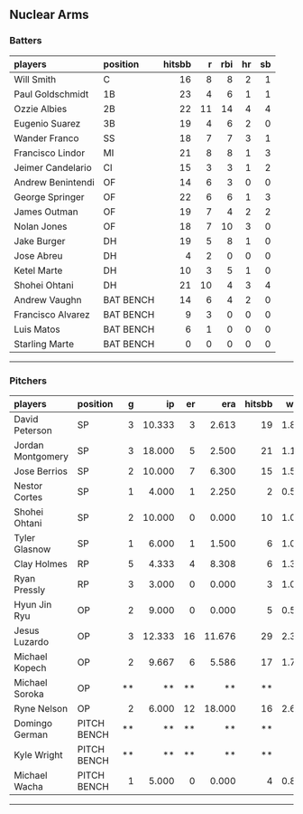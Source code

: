## Nuclear Arms

### Batters

 
|players           |position  | hitsbb|  r| rbi| hr| sb| 
|:-----------------|:---------|------:|--:|---:|--:|--:| 
|Will Smith        |C         |     16|  8|   8|  2|  1| 
|Paul Goldschmidt  |1B        |     23|  4|   6|  1|  1| 
|Ozzie Albies      |2B        |     22| 11|  14|  4|  4| 
|Eugenio Suarez    |3B        |     19|  4|   6|  2|  0| 
|Wander Franco     |SS        |     18|  7|   7|  3|  1| 
|Francisco Lindor  |MI        |     21|  8|   8|  1|  3| 
|Jeimer Candelario |CI        |     15|  3|   3|  1|  2| 
|Andrew Benintendi |OF        |     14|  6|   3|  0|  0| 
|George Springer   |OF        |     22|  6|   6|  1|  3| 
|James Outman      |OF        |     19|  7|   4|  2|  2| 
|Nolan Jones       |OF        |     18|  7|  10|  3|  0| 
|Jake Burger       |DH        |     19|  5|   8|  1|  0| 
|Jose Abreu        |DH        |      4|  2|   0|  0|  0| 
|Ketel Marte       |DH        |     10|  3|   5|  1|  0| 
|Shohei Ohtani     |DH        |     21| 10|   4|  3|  4| 
|Andrew Vaughn     |BAT BENCH |     14|  6|   4|  2|  0| 
|Francisco Alvarez |BAT BENCH |      9|  3|   0|  0|  0| 
|Luis Matos        |BAT BENCH |      6|  1|   0|  0|  0| 
|Starling Marte    |BAT BENCH |      0|  0|   0|  0|  0| 


* * *

### Pitchers

 
|players           |position    |  g|     ip| er|    era| hitsbb|  whip| so|  w| sv| 
|:-----------------|:-----------|--:|------:|--:|------:|------:|-----:|--:|--:|--:| 
|David Peterson    |SP          |  3| 10.333|  3|  2.613|     19| 1.839| 11|  0|  0| 
|Jordan Montgomery |SP          |  3| 18.000|  5|  2.500|     21| 1.167| 20|  2|  0| 
|Jose Berrios      |SP          |  2| 10.000|  7|  6.300|     15| 1.500|  9|  1|  0| 
|Nestor Cortes     |SP          |  1|  4.000|  1|  2.250|      2| 0.500|  8|  0|  0| 
|Shohei Ohtani     |SP          |  2| 10.000|  0|  0.000|     10| 1.000|  9|  1|  0| 
|Tyler Glasnow     |SP          |  1|  6.000|  1|  1.500|      6| 1.000|  7|  1|  0| 
|Clay Holmes       |RP          |  5|  4.333|  4|  8.308|      6| 1.385|  3|  0|  2| 
|Ryan Pressly      |RP          |  3|  3.000|  0|  0.000|      3| 1.000|  3|  0|  2| 
|Hyun Jin Ryu      |OP          |  2|  9.000|  0|  0.000|      5| 0.556|  5|  1|  0| 
|Jesus Luzardo     |OP          |  3| 12.333| 16| 11.676|     29| 2.351| 13|  0|  0| 
|Michael Kopech    |OP          |  2|  9.667|  6|  5.586|     17| 1.759|  7|  1|  0| 
|Michael Soroka    |OP          | **|     **| **|     **|     **|    **| **| **| **| 
|Ryne Nelson       |OP          |  2|  6.000| 12| 18.000|     16| 2.667|  7|  0|  0| 
|Domingo German    |PITCH BENCH | **|     **| **|     **|     **|    **| **| **| **| 
|Kyle Wright       |PITCH BENCH | **|     **| **|     **|     **|    **| **| **| **| 
|Michael Wacha     |PITCH BENCH |  1|  5.000|  0|  0.000|      4| 0.800|  5|  1|  0| 


* * *


